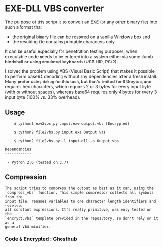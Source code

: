 EXE-DLL VBS converter
==============================

The purpose of this script is to convert an EXE (or any other binary file)
into such a format that

 - the original binary file can be restored on a vanilla Windows box and
 - the resulting file contains printable characters only.

It can be useful especially for penetration testing purposes, when executable
code needs to be entered into a system either via some dumb bindshell or
using emulated keyboards (USB HID, PS/2).

I solved the problem using VBS (Visual Basic Script) that makes it possible
to perform base64 decoding without any dependencies after a fresh install.
Many prefer using `debug` for this task, but that's limited for 64kbytes,
and requires hex characters, which requires 2 or 3 bytes for every input
byte (with or without spaces), whereas base64 requires only 4 bytes for
every 3 input byte (100% vs. 33% overhead).

Usage
-----
```
	$ python2 exe2vbs.py input.exe output.vbs (Encrypted)
	
	$ python2 file2vbs.py input.exe Output.vbs
	
	$ python2 file2vbs.py -l input.dll -o Output.vbs

Dependencies
------------

 - Python 2.6 (tested on 2.7)

```
Compression
-----------
```
The script tries to compress the output as best as it can, using the
`compress_vbs` function. This simple compressor collects all symbols from the
input file, renames variables to one character length identifiers and resolves
all constant expressions. It's really primitive, was only tested on the
`encrypt.vbs` template provided in the repository, so don't rely on it as a
general VBS minifier.

```

### Code & Encrypted : Ghosthub
